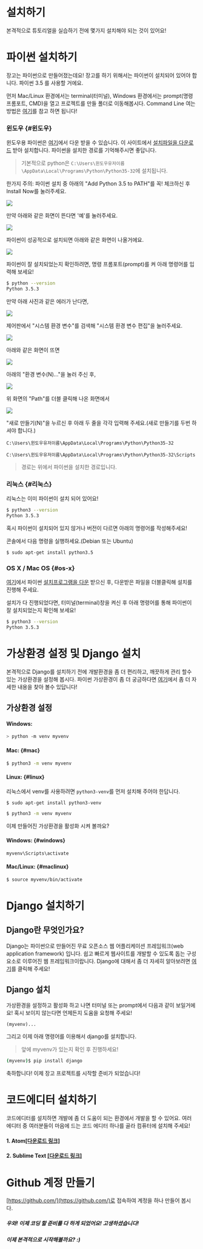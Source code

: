 # 설치하기

본격적으로 튜토리얼을 실습하기 전에 몇가지 설치해야 되는 것이 있어요!

# 파이썬 설치하기

장고는 파이썬으로 만들어졌는데요! 장고를 하기 위해서는 파이썬이 설치되어 있어야 합니다. 파이썬 3.5 를 사용할 거에요.

먼저 Mac/Linux 환경에서는 terminal\(터미널\), Windows 환경에서는 prompt\(명령 프롬포트, CMD\)을 열고 프로젝트를 만들 폴더로 이동해봅시다. Command Line 여는 방법은 [여기](https://tutorial.djangogirls.org/ko/intro_to_command_line/#커맨드-라인-열기)를 참고 하면 됩니다!

### 윈도우 {#윈도우}

윈도우용 파이썬은 [여기](https://www.python.org/downloads/release/python-353/)에서 다운 받을 수 있습니다.  이 사이트에서 [설치파일을 다운로드](https://www.python.org/ftp/python/3.5.3/python-3.5.3.exe) 받아 설치합니다. 파이썬을 설치한 경로를 기억해주시면 좋답니다.

> 기본적으로 python은 `C:\Users\윈도우유저이름\AppData\Local\Programs\Python\Python35-32`에 설치됩니다.

한가지 주의: 파이썬 설치 중 아래의 "Add Python 3.5 to PATH"를 꼭! 체크하신 후 Install Now를 눌러주세요.

![](https://www.dropbox.com/s/oi3i8d7dxl7l6nm/%EC%8A%A4%ED%81%AC%EB%A6%B0%EC%83%B7%202017-02-23%2020.13.35.png?dl=1)

만약 아래와 같은 화면이 뜬다면 '예'를 눌러주세요.

![](https://www.dropbox.com/s/loxaxfk0wr7ka2f/%EC%8A%A4%ED%81%AC%EB%A6%B0%EC%83%B7%202017-02-23%2020.16.56.png?dl=1)

파이썬이 성공적으로 설치되면 아래와 같은 화면이 나올거에요.

![](https://www.dropbox.com/s/9miyxofq94ftjdy/%EC%8A%A4%ED%81%AC%EB%A6%B0%EC%83%B7%202017-02-23%2020.17.55.png?dl=1)

파이썬이 잘 설치되었는지 확인하려면, 명령 프롬포트\(prompt\)를 켜 아래 명령어를 입력해 보세요!

```bash
$ python --version
Python 3.5.3
```

만약 아래 사진과 같은 에러가 난다면,

![](https://www.dropbox.com/s/9cribp2hnpikipi/%EC%8A%A4%ED%81%AC%EB%A6%B0%EC%83%B7%202017-02-23%2020.24.00.png?dl=1)

제어판에서 "시스템 환경 변수"를 검색해 "시스템 환경 변수 편집"을 눌러주세요.

![](https://www.dropbox.com/s/iebgr1hspfa8bta/%EC%8A%A4%ED%81%AC%EB%A6%B0%EC%83%B7%202017-02-23%2020.28.28.png?dl=1)

아래와 같은 화면이 뜨면

![](https://www.dropbox.com/s/gcn6yvw9761ldpu/%EC%8A%A4%ED%81%AC%EB%A6%B0%EC%83%B7%202017-02-23%2020.28.59.png?dl=1)

아래의 "환경 변수\(N\)..."을 눌러 주신 후,

![](https://www.dropbox.com/s/aw422rg4m9wpj3f/%EC%8A%A4%ED%81%AC%EB%A6%B0%EC%83%B7%202017-02-23%2020.30.17.png?dl=1)

위 화면의 "Path"를 더블 클릭해 나온 화면에서

![](https://www.dropbox.com/s/745q16o9y5r6oae/%EC%8A%A4%ED%81%AC%EB%A6%B0%EC%83%B7%202017-02-23%2020.31.12.png?dl=1)

"새로 만들기\(N\)"을 누르신 후 아래 두 줄을 각각 입력해 주세요.\(새로 만들기를 두번 하셔야 합니다.\)

`C:\Users\윈도우유저이름\AppData\Local\Programs\Python\Python35-32`

`C:\Users\윈도우유저이름\AppData\Local\Programs\Python\Python35-32\Scripts`

> 경로는 위에서 파이썬을 설치한 경로입니다.

### 리눅스 {#리눅스}

리눅스는 이미 파이썬이 설치 되어 있어요!

```bash
$ python3 --version
Python 3.5.3
```

혹시 파이썬이 설치되어 있지 않거나 버전이 다르면 아래의 명령어를 작성해주세요!

콘솔에서 다음 명령을 실행하세요.\(Debian 또는 Ubuntu\)

```bash
$ sudo apt-get install python3.5
```

### OS X / Mac OS {#os-x}

[여기](https://www.python.org/downloads/release/python-353/)에서 파이썬 [설치프로그램을 다운](https://www.python.org/ftp/python/3.5.3/python-3.5.3-macosx10.6.pkg) 받으신 후, 다운받은 파일을 더블클릭해 설치를 진행해 주세요.

설치가 다 진행되었다면, 터미널\(terminal\)창을 켜신 후 아래 명령어를 통해 파이썬이 잘 설치되었는지 확인해 보세요!

```bash
$ python3 --version
Python 3.5.3
```

# 가상환경 설정 및 Django 설치

본격적으로 Django를 설치하기 전에 개발환경을 좀 더 편리하고, 깨끗하게 관리 할수 있는 가상환경을 설정해 봅시다. 파이썬 가상환경이 좀 더 궁금하다면 [여기](https://tutorial.djangogirls.org/ko/installation/#가상-환경)에서 좀 더 자세한 내용을 찾아 볼수 있답니다!

## 가상환경 설정

#### Windows:

```bash
> python -m venv myvenv
```

#### Mac: {#mac}

```bash
$ python3 -m venv myvenv
```

#### Linux: {#linux}

리눅스에서 venv를 사용하려면 `python3-venv`를 먼저 설치해 주어야 한답니다.

```bash
$ sudo apt-get install python3-venv
```

```bash
$ python3 -m venv myvenv
```

이제 만들어진 가상환경을 활성화 시켜 볼까요?

#### Windows: {#windows}

```
myvenv\Scripts\activate
```

#### Mac/Linux: {#maclinux}

```bash
$ source myvenv/bin/activate
```

# Django 설치하기

## Django란 무엇인가요?

Django는 파이썬으로 만들어진 무료 오픈소스 웹 어플리케이션 프레임워크\(web application framework\) 입니다. 쉽고 빠르게 웹사이트를 개발할 수 있도록 돕는 구성요소로 이루어진 웹 프레임워크이랍니다. Django에 대해서 좀 더 자세히 알아보려면 [여기](https://tutorial.djangogirls.org/ko/django/)를 클릭해 주세요!

## Django 설치

가상환경을 설정하고 활성화 하고 나면 터미널 또는 prompt에서 다음과 같이 보일거에요! 혹시 보이지 않는다면 언제든지 도움을 요청해 주세요!

```
(myvenv)...
```

그리고 이제 아래 명령어를 이용해서 django를 설치합니다.

> 앞에 myvenv가 있는지 확인 후 진행하세요!

```bash
(myvenv)$ pip install django
```

축하합니다! 이제 장고 프로젝트를 시작할 준비가 되었습니다!

# 코드에디터 설치하기

코드에디터를 설치하면 개발에 좀 더 도움이 되는 환경에서 개발을 할 수 있어요. 여러 에디터 중 여러분들이 마음에 드는 코드 에디터 하나를 골라 컴퓨터에 설치해 주세요!

#### 1. Atom[\[다운로드 링크\]](https://atom.io/)

#### 2. Sublime Text [\[다운로드 링크\]](https://www.sublimetext.com/3)

# Github 계정 만들기

[https://github.com/](https://github.com/)로 접속하여 계정을 하나 만들어 봅시다.

##### 우와! 이제 코딩 할 준비를 다 하게 되었어요! 고생하셨습니다!

##### 이제 본격적으로 시작해볼까요? :\)



